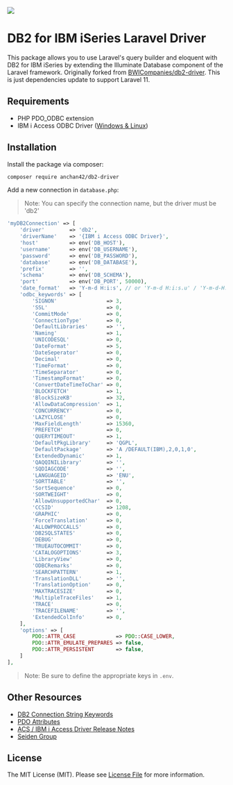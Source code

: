 [<img src="https://banners.beyondco.de/db2-driver.png?theme=dark&packageManager=composer+require&packageName=bwicompanies%2Fdb2-driver&pattern=bankNote&style=style_1&description=DB2+for+IBM+iSeries+connectivity+for+Laravel&md=1&showWatermark=0&fontSize=100px&images=server&widths=auto"/>]()

# DB2 for IBM iSeries Laravel Driver
This package allows you to use Laravel's query builder and eloquent with DB2 for IBM iSeries by extending the Illuminate Database component of the Laravel framework. Originally forked from [BWICompanies/db2-driver](https://github.com/BWICompanies/db2-driver).
This is just dependencies update to support Laravel 11.

## Requirements
- PHP PDO_ODBC extension
- IBM i Access ODBC Driver ([Windows & Linux](https://ibmi-oss-docs.readthedocs.io/en/latest/odbc/installation.html))

## Installation

Install the package via composer:

```bash
composer require anchan42/db2-driver
```

Add a new connection in `database.php`:
> Note: You can specify the connection name, but the driver must be 'db2'
```php
'myDB2Connection' => [
    'driver'        => 'db2',
    'driverName'    => '{IBM i Access ODBC Driver}',
    'host'          => env('DB_HOST'),
    'username'      => env('DB_USERNAME'),
    'password'      => env('DB_PASSWORD'),
    'database'      => env('DB_DATABASE'),
    'prefix'        => '',
    'schema'        => env('DB_SCHEMA'),
    'port'          => env('DB_PORT', 50000),
    'date_format'   => 'Y-m-d H:i:s', // or 'Y-m-d H:i:s.u' / 'Y-m-d-H.i.s.u'
    'odbc_keywords' => [
        'SIGNON'                => 3,
        'SSL'                   => 0,
        'CommitMode'            => 0,
        'ConnectionType'        => 0,
        'DefaultLibraries'      => '',
        'Naming'                => 1,
        'UNICODESQL'            => 0,
        'DateFormat'            => 5,
        'DateSeperator'         => 0,
        'Decimal'               => 0,
        'TimeFormat'            => 0,
        'TimeSeparator'         => 0,
        'TimestampFormat'       => 0,
        'ConvertDateTimeToChar' => 0,
        'BLOCKFETCH'            => 1,
        'BlockSizeKB'           => 32,
        'AllowDataCompression'  => 1,
        'CONCURRENCY'           => 0,
        'LAZYCLOSE'             => 0,
        'MaxFieldLength'        => 15360,
        'PREFETCH'              => 0,
        'QUERYTIMEOUT'          => 1,
        'DefaultPkgLibrary'     => 'QGPL',
        'DefaultPackage'        => 'A /DEFAULT(IBM),2,0,1,0',
        'ExtendedDynamic'       => 1,
        'QAQQINILibrary'        => '',
        'SQDIAGCODE'            => '',
        'LANGUAGEID'            => 'ENU',
        'SORTTABLE'             => '',
        'SortSequence'          => 0,
        'SORTWEIGHT'            => 0,
        'AllowUnsupportedChar'  => 0,
        'CCSID'                 => 1208,
        'GRAPHIC'               => 0,
        'ForceTranslation'      => 0,
        'ALLOWPROCCALLS'        => 0,
        'DB2SQLSTATES'          => 0,
        'DEBUG'                 => 0,
        'TRUEAUTOCOMMIT'        => 0,
        'CATALOGOPTIONS'        => 3,
        'LibraryView'           => 0,
        'ODBCRemarks'           => 0,
        'SEARCHPATTERN'         => 1,
        'TranslationDLL'        => '',
        'TranslationOption'     => 0,
        'MAXTRACESIZE'          => 0,
        'MultipleTraceFiles'    => 1,
        'TRACE'                 => 0,
        'TRACEFILENAME'         => '',
        'ExtendedColInfo'       => 0,
    ],
    'options' => [
        PDO::ATTR_CASE             => PDO::CASE_LOWER,
        PDO::ATTR_EMULATE_PREPARES => false,
        PDO::ATTR_PERSISTENT       => false,
    ]
],
```

> Note: Be sure to define the appropriate keys in `.env`.

## Other Resources
- [DB2 Connection String Keywords](https://www.ibm.com/docs/fr/i/7.3?topic=details-connection-string-keywords)
- [PDO Attributes](https://www.w3resource.com/php/pdo/php-pdo.php)
- [ACS / IBM i Access Driver Release Notes](https://www.ibm.com/support/pages/ibm-i-access-acs-updates-pase)
- [Seiden Group](https://www.seidengroup.com/blog/)

## License
The MIT License (MIT). Please see [License File](LICENSE.md) for more information.
